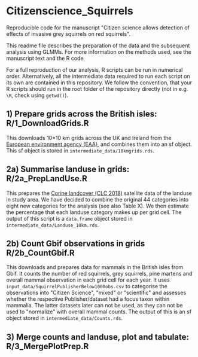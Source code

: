 # Citizenscience_Squirrels

Reproducible code for the manuscript "Citizen science allows detection
of effects of invasive grey squirrels on red squirrels".

This readme file describes the preparation of the data and the
subsequent analysis using GLMMs.  For more information on the methods
used, see the manuscript text and the R code. 

For a full reproduction of our analysis, R scripts can be run in
numerical order. Alternatively, all the intermediate data required to
run each script on its own are contained in this repository. We follow
the convention, that your R scripts should run in the root folder of
the repository directly (not in e.g. `\R`, check using `getwd()`).

## 1) Prepare grids across the British isles: R/1_DownloadGrids.R

This downloads 10*10 km grids across the UK and Ireland from the
[European environment agency (EAA)](https://www.eea.europa.eu/en), and
combines them into an sf object. This sf object is stored in
`intermediate_data/10kmgrids.rds`.


## 2a) Summarise landuse in grids: R/2a_PrepLandUse.R
  
This prepares the [Corine landcover (CLC
2018)](https://land.copernicus.eu/en/products/corine-land-cover)
satellite data of the landuse in study area. We have decided to
combine the original 44 categories into eight new categories for the
analysis (see also Table X). We then estimate the percentage that each
landuse category makes up per grid cell. The output of this script is
a `data.frame` object stored in `intermediate_data/Landuse_10km.rds`.

## 2b) Count Gbif observations in grids R/2b_CountGbif.R

This downloads and prepares data for mammals in the British isles from
Gbif. It counts the number of red squirrels, grey squirrels, pine
martens and overall mammal observation in each grid cell for each
year. It uses `input_data/SquirrelPublisherBelow1000obs.csv` to
categorise the observations into "Citizen Science", "mixed" or
"scientific" and assesses whether the respective Publisher/dataset had
a focus taxon within mammalia. The latter datasets later can not be
used, as they can not be used to "normalize" with overall mammal
counts. The output of this is an sf object stored in
`intermediate_data/Counts.rds`.

## 3) Merge counts and landuse, plot and tabulate: R/3_MergePlotPrep.R
